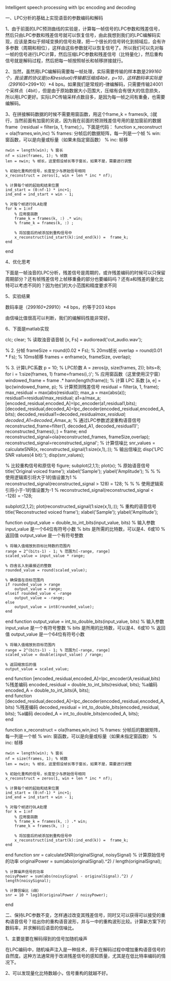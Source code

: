​Intelligent speech processing with lpc encoding and decoding


一、LPC分析的基础上实现语音的参数编码和解码

1、由于前面的LPC预测曲线的实验是，计算每一帧信号的LPC参数和残差信号，然后只由LPC参数和残差信号就可以恢复信号，由此我想到我们的LPC编解码实现，应该是类似于频域变换的信号处理，把一个很长的信号转化到频域后，会有许多参数（周期和相位），这样由这些参数就可以恢复信号了。所以我们可以先对每一帧的信号进行LPC计算，然后压缩LPC参数和残差信号（比特量化），然后重构信号就是解码过程，然后把每一帧按照帧长和帧移拼接就行。

2、当然，虽然用LPC编解码需要每一帧处理，实际需要传输的样本数是299*160个，我设置的协议是(a和residual)传输都压缩成4bit，p=10，这样数码率实际是（299*160+299*10）*4 bps。如果我们是常规的-律编解码，只需要传输24001个采样点（4bit），但是由于原始数据大小范围大，压缩有会有很大的信息损失，所以用LPC更好。实际LPC传输采样点数目多，是因为每一帧之间有重叠，也需要编解码。



3、在拼接解码数据的时候不需要用窗函数，用这个frame_k = frames(k, :)就行，当然前面有加窗的另说，因为我在前面的预测残差信号用的是加窗前的数据frame（residual = filter(a, 1, frame);）。下面是代码：
function x_reconstruct = ola(frames,win,inc)
    % frames: 分帧后的数据矩阵，每一列是一个帧
    % win: 窗函数，可以是向量或标量（如果未指定窗函数）
    % inc: 帧移

    nwin = length(win); % 窗长
    nf = size(frames, 1); % 帧数
    len = nwin; % 帧长，这里假设帧长等于窗长，如果不是，需要进行调整

    % 初始化重构的信号，长度至少与原始信号相同
    x_reconstruct = zeros(1, win + len * inc * nf);

    % 计算每个帧的起始和结束位置
    ind_start = (0:nf-1) * inc+1;
    ind_end = ind_start + win - 1;

    % 对每个帧进行OLA处理
    for k = 1:nf
        % 应用窗函数
        frame_k = frames(k, :) .* win;
        % frame_k = frames(k, :) ;
        
        % 将加窗后的帧添加到重构信号中
        x_reconstruct(ind_start(k):ind_end(k)) =  frame_k;
    end
end

4、优化思考

下面是一帧浊音的LPC分析，残差信号是周期的，或许残差编码的时候可以只保留周期部分？还有帧残差信号上帧移重叠的部分也要编码吗？还有a和残差的量化比特可以考虑不同的？因为他们的大小范围和精度要求不同



5、实验结果

数码率是（299*160+299*10）*4 bps，约等于203 kbps



由信噪比值很高可以判断，我们的编解码性能非常好。



6、下面是matlab实现

clc;
clear;
% 读取浊音语音帧
[x, Fs] = audioread('cut_audio.wav');

% 2. 分帧
frameSize = round(0.02 * Fs); % 20ms帧长
overlap = round(0.01 * Fs);    % 10ms帧移
frames = enframe(x, frameSize, overlap);

% 3. 计算LPC系数
p = 10; % LPC阶数
A = zeros(p, size(frames, 2));
bits=8;
for i = 1:size(frames, 1)
    frame=frames(i,:)';
    % 应用窗函数（这里使用汉宁窗）
    windowed_frame = frame .* hann(length(frame));
    % 计算 LPC 系数
    [a, e] = lpc(windowed_frame, p);
    % 计算预测残差信号
    residual = filter(a, 1, frame);
    max_residual = max(abs(residual));
    max_a = max(abs(a));
    residual1=residual/max_residual;
    a1=a/max_a;
    [encoded_residual,encoded_A]=lpc_encoder(a1,residual1,bits);
    [decoded_residual,decoded_A]=lpc_decoder(encoded_residual,encoded_A,bits);
    decoded_residual1=decoded_residual*max_residual;
    decoded_A1=decoded_A*max_a;
    % 通过LPC参数滤波重构语音信号
    reconstructed_frame=filter(1, decoded_A1, decoded_residual1)';
    reconstructed_frames(i,:) = frame;
end
reconstructed_signal=ola(reconstructed_frames, frameSize,overlap);
reconstructed_signal=reconstructed_signal';
% 计算信噪比
snr_values = calculateSNR(x, reconstructed_signal(1:size(x,1),:));
% 输出信噪比
disp('LPC SNR values(4 bit):');
disp(snr_values);

% 比较重构信号和原信号
figure;
subplot(2,1,1);
plot(x); % 原始语音信号
title('Original voiced frame');
xlabel('Sample');
ylabel('Amplitude');
% 
% % 使用逻辑索引将大于1的值设置为1
% reconstructed_signal(reconstructed_signal > 128) = 128;
% 
% % 使用逻辑索引将小于-1的值设置为-1
% reconstructed_signal(reconstructed_signal < -128) = -128;

subplot(2,1,2);
plot(reconstructed_signal(1:size(x,1),:)); % 重构的语音信号
title('Reconstructed voiced frame');
xlabel('Sample');
ylabel('Amplitude');


function output_value = double_to_int_bits(input_value, bits)
    % 输入参数 input_value 是一个64位有符号小数
    % bits 是所需的比特数，可以是4、6或10
    % 返回值 output_value 是一个有符号整数
    
    % 将输入值缩放到目标比特数的范围内
    range = 2^(bits-1) - 1; % 范围为[-range, range]
    scaled_value = input_value * range;
    
    % 四舍五入到最接近的整数
    rounded_value = round(scaled_value);
    
    % 确保值在目标范围内
    if rounded_value > range
        output_value = range;
    elseif rounded_value < -range
        output_value = -range;
    else
        output_value = int8(rounded_value);
    end
end
function output_value = int_to_double_bits(input_value, bits)
    % 输入参数 input_value 是一个有符号整数
    % bits 是所用的比特数，可以是4、6或10
    % 返回值 output_value 是一个64位有符号小数
    
    % 将输入值缩放到目标范围内
    range = 2^(bits-1) - 1; % 范围为[-range, range]
    scaled_value = double(input_value) / range;
    
    % 返回缩放后的值
    output_value = scaled_value;
end
function [encoded_residual,encoded_A]=lpc_encoder(A,residual,bits)
    %残差编码
    encoded_residual = double_to_int_bits(residual, bits);
    %a编码
    encoded_A = double_to_int_bits(A, bits);   
end
function [decoded_residual,decoded_A]=lpc_decoder(encoded_residual,encoded_A,bits)
    %残差编码
    decoded_residual = int_to_double_bits(encoded_residual, bits);
    %a编码
    decoded_A = int_to_double_bits(encoded_A, bits);   
end

function x_reconstruct = ola(frames,win,inc)
    % frames: 分帧后的数据矩阵，每一列是一个帧
    % win: 窗函数，可以是向量或标量（如果未指定窗函数）
    % inc: 帧移

    nwin = length(win); % 窗长
    nf = size(frames, 1); % 帧数
    len = nwin; % 帧长，这里假设帧长等于窗长，如果不是，需要进行调整

    % 初始化重构的信号，长度至少与原始信号相同
    x_reconstruct = zeros(1, win + len * inc * nf);

    % 计算每个帧的起始和结束位置
    ind_start = (0:nf-1) * inc+1;
    ind_end = ind_start + win - 1;

    % 对每个帧进行OLA处理
    for k = 1:nf
        % 应用窗函数
        % frame_k = frames(k, :) .* win;
        frame_k = frames(k, :) ;
        
        % 将加窗后的帧添加到重构信号中
        x_reconstruct(ind_start(k):ind_end(k)) =  frame_k;
    end
end
function snr = calculateSNR(originalSignal, noisySignal)
    % 计算原始信号的功率
    originalPower = sum(abs(originalSignal).^2) / length(originalSignal);

    % 计算噪声信号的功率
    noisyPower = sum(abs(noisySignal - originalSignal).^2) / length(noisySignal);

    % 计算信噪比（dB）
    snr = 10 * log10(originalPower / noisyPower);
end


二、保持LPC参数不变，怎样通过改变其残差信号，同时又可以获得可以接受的重构语音信号？给出你的重构语音波形，并与一中的重构波形比较。计算新方案下的数码率，并求解码后语音的信噪比。

1、主要是要在解码得到的信号加随机噪声

在LPC编码中，随机噪声注入是一种技术，用于在解码过程中增加重构语音信号的自然度。这种方法通常用于改进残差信号的感知质量，尤其是在低比特率编码的情况下。





2、可以发现量化比特数越小，信号重构的就越不好。



​
